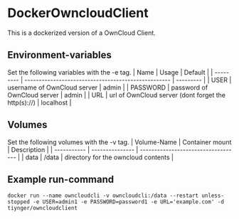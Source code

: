 # DockerOwncloudClient
This is a dockerized version of a OwnCloud Client.

## Environment-variables
Set the following variables with the -e tag.
| Name		  | Usage                                               | Default   |
| --------- | --------------------------------------------------- | --------- |
| USER		  | username of OwnCloud server                         | admin     |
| PASSWORD  | password of OwnCloud server                         | admin     |
| URL		    | url of OwnCloud server (dont forget the http(s)://) | localhost |

## Volumes
Set the following volumes with the -v tag.
| Volume-Name | Container mount | Description                         |
| ----------- | --------------- | ----------------------------------- |
| data		    | /data			      | directory for the owncloud contents |

## Example run-command
``` docker run --name owncloudcli -v owncloudcli:/data --restart unless-stopped -e USER=admin1 -e PASSWORD=password1 -e URL='example.com' -d tiynger/owncloudclient ```
